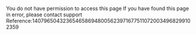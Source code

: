 You do not have permission to access this page If you have found this page in error, please contact support Reference:14079650432365465869480056239716775110720034968299102359